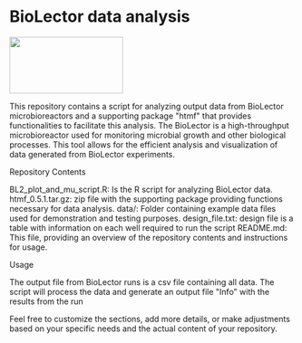 # BioLector data analysis

<img src="https://github.com/user-attachments/assets/cc096bc4-2b67-4081-a8b5-462e737f6857" width="200" height="100">

This repository contains a script for analyzing output data from BioLector microbioreactors and a supporting package "htmf" that provides functionalities to facilitate this analysis. The BioLector is a high-throughput microbioreactor used for monitoring microbial growth and other biological processes. This tool allows for the efficient analysis and visualization of data generated from BioLector experiments.

Repository Contents

BL2_plot_and_mu_script.R: Is the R script for analyzing BioLector data.
htmf_0.5.1.tar.gz: zip file with the supporting package providing functions necessary for data analysis.
data/: Folder containing example data files used for demonstration and testing purposes.
design_file.txt: design file is a table with information on each well required to run the script
README.md: This file, providing an overview of the repository contents and instructions for usage.

Usage

The output file from BioLector runs is a csv file containing all data. The script will process the data and generate an output file "Info" with the results from the run 

Feel free to customize the sections, add more details, or make adjustments based on your specific needs and the actual content of your repository.
